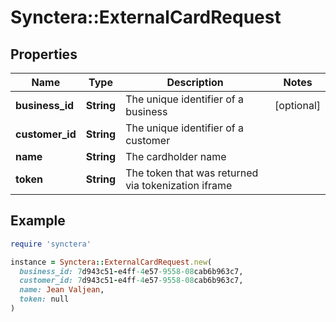 # Synctera::ExternalCardRequest

## Properties

| Name | Type | Description | Notes |
| ---- | ---- | ----------- | ----- |
| **business_id** | **String** | The unique identifier of a business | [optional] |
| **customer_id** | **String** | The unique identifier of a customer |  |
| **name** | **String** | The cardholder name |  |
| **token** | **String** | The token that was returned via tokenization iframe |  |

## Example

```ruby
require 'synctera'

instance = Synctera::ExternalCardRequest.new(
  business_id: 7d943c51-e4ff-4e57-9558-08cab6b963c7,
  customer_id: 7d943c51-e4ff-4e57-9558-08cab6b963c7,
  name: Jean Valjean,
  token: null
)
```

